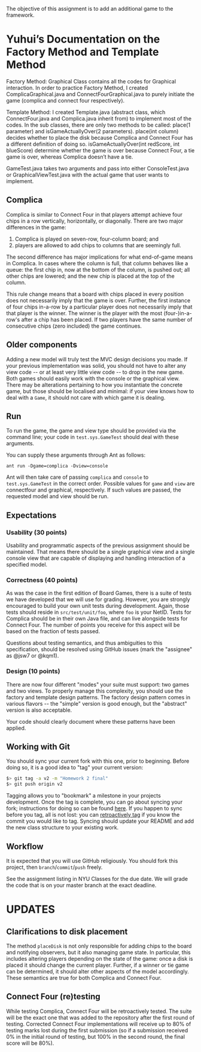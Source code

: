 The objective of this assignment is to add an additional game to the framework.

# Yuhui’s Documentation on the Factory Method and Template Method

Factory Method: Graphical Class contains all the codes for Graphical interaction. In order to practice Factory Method, I created ComplicaGraphical.java and ConnectFourGraphical.java to purely initiate the game (complica and connect four respectively).

Template Method: I created Template.java (abstract class, which ConnectFour.java and Complica.java inherit from) to implement most of the codes. In the sub classes, there are only two methods to be called: place(1 parameter) and isGameActuallyOver(2 parameters). place(int column) decides whether to place the disk because Complica and Connect Four has a different definition of doing so. isGameActuallyOver(int redScore, int blueScore) determine whether the game is over because Connect Four, a tie game is over, whereas Complica doesn’t have a tie.

GameTest.java takes two arguments and pass into either ConsoleTest.java or GraphicalViewTest.java with the actual game that user wants to implement.


## Complica

Complica is similar to Connect Four in that players attempt achieve four chips in a row vertically, horizontally, or diagonally. There are two major differences in the game:

1. Complica is played on seven-row, four-column board; and
2. players are allowed to add chips to columns that are seemingly full.

The second difference has major implications for what end-of-game means in Complica. In cases where the column is full, that column behaves like a queue: the first chip in, now at the bottom of the column, is pushed out; all other chips are lowered; and the new chip is placed at the top of the column.

This rule change means that a board with chips placed in every position does not necessarily imply that the game is over. Further, the first instance of four chips in-a-row by a particular player does not necessarily imply that that player is the winner. The winner is the player with the most (four-)in-a-row's after a chip has been placed. If two players have the same number of consecutive chips (zero included) the game continues.

## Older components

Adding a new model will truly test the MVC design decisions you made. If your previous implementation was solid, you should not have to alter any view code -- or at least very little view code -- to drop in the new game. Both games should easily work with the console or the graphical view. There may be alterations pertaining to how you instantiate the concrete game, but those should be localised and minimal: if your view knows how to deal with a `Game`, it should not care with which game it is dealing.

## Run

To run the game, the game and view type should be provided via the command line; your code in `test.sys.GameTest` should deal with these arguments.

You can supply these arguments through Ant as follows:
```
ant run -Dgame=complica -Dview=console
```
Ant will then take care of passing `complica` and `console` to `test.sys.GameTest` in the correct order. Possible values for `game` and `view` are connectfour and graphical, respectively. If such values are passed, the requested model and view should be run.

## Expectations

### Usability (30 points)

Usability and programmatic aspects of the previous assignment should be maintained. That means there should be a single graphical view and a single console view that are capable of displaying and handling interaction of a specified model.

### Correctness (40 points)

As was the case in the first edition of Board Games, there is a suite of tests we have developed that we will use for grading. However, you are strongly encouraged to build your own unit tests during development. Again, those tests should reside in `src/test/unit/foo`, where `foo` is your NetID. Tests for Complica should be in their own Java file, and can live alongside tests for Connect Four. The number of points you receive for this aspect will be based on the fraction of tests passed.

Questions about testing semantics, and thus ambiguities to this specification, should be resolved using GitHub issues (mark the "assignee" as @jsw7 or @kqm1).

### Design (10 points)

There are now four different "modes" your suite must support: two games and two views. To properly manage this complexity, you should use the factory and template design patterns. The factory design pattern comes in various flavors -- the "simple" version is good enough, but the "abstract" version is also acceptable.

Your code should clearly document where these patterns have been applied.

## Working with Git

You should sync your current fork with this one, prior to beginning. Before doing so, it is a good idea to "tag" your current version:
```bash
$> git tag -a v2 -m "Homework 2 final"
$> git push origin v2
```
Tagging allows you to "bookmark" a milestone in your projects development. Once the tag is complete, you can go about syncing your fork; instructions for doing so can be found [here](https://help.github.com/articles/syncing-a-fork/). If you happen to sync before you tag, all is not lost: you can [retroactively tag](http://stackoverflow.com/a/4404197) if you know the commit you would like to tag. Syncing should update your README and add the new class structure to your existing work.

## Workflow

It is expected that you will use GitHub religiously. You should fork this project, then `branch`/`commit`/`push` freely.

See the assignment listing in NYU Classes for the due date. We will grade the code that is on your master branch at the exact deadline.

# UPDATES

## Clarifications to disk placement

The method `placeDisk` is not only responsible for adding chips to the board and notifying observers, but it also managing game state. In particular, this includes altering players depending on the state of the game: once a disk is placed it should change the current player. Further, if a winner or tie game can be determined, it should alter other aspects of the model accordingly. These semantics are true for both Complica and Connect Four.

## Connect Four (re)testing

While testing Complica, Connect Four will be retroactively tested. The suite will be the exact one that was added to the repository after the first round of testing. Corrected Connect Four implementations will receive up to 80% of testing marks lost during the first submission (so if a submission received 0% in the initial round of testing, but 100% in the second round, the final score will be 80%).


